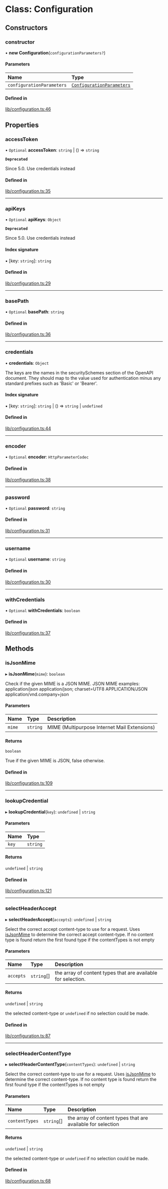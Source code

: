 # Class: Configuration

## Constructors

### constructor

• **new Configuration**(`configurationParameters?`)

#### Parameters

| Name | Type |
| :------ | :------ |
| `configurationParameters` | [`ConfigurationParameters`](../interfaces/ConfigurationParameters.md) |

#### Defined in

[lib/configuration.ts:46](https://github.com/FabioCaffarello/data-platform/blob/9cc2b73/libs/api/article/data-access-api/src/lib/configuration.ts#L46)

## Properties

### accessToken

• `Optional` **accessToken**: `string` \| () => `string`

**`Deprecated`**

Since 5.0. Use credentials instead

#### Defined in

[lib/configuration.ts:35](https://github.com/FabioCaffarello/data-platform/blob/9cc2b73/libs/api/article/data-access-api/src/lib/configuration.ts#L35)

___

### apiKeys

• `Optional` **apiKeys**: `Object`

**`Deprecated`**

Since 5.0. Use credentials instead

#### Index signature

▪ [key: `string`]: `string`

#### Defined in

[lib/configuration.ts:29](https://github.com/FabioCaffarello/data-platform/blob/9cc2b73/libs/api/article/data-access-api/src/lib/configuration.ts#L29)

___

### basePath

• `Optional` **basePath**: `string`

#### Defined in

[lib/configuration.ts:36](https://github.com/FabioCaffarello/data-platform/blob/9cc2b73/libs/api/article/data-access-api/src/lib/configuration.ts#L36)

___

### credentials

• **credentials**: `Object`

The keys are the names in the securitySchemes section of the OpenAPI
document. They should map to the value used for authentication
minus any standard prefixes such as 'Basic' or 'Bearer'.

#### Index signature

▪ [key: `string`]: `string` \| () => `string` \| `undefined`

#### Defined in

[lib/configuration.ts:44](https://github.com/FabioCaffarello/data-platform/blob/9cc2b73/libs/api/article/data-access-api/src/lib/configuration.ts#L44)

___

### encoder

• `Optional` **encoder**: `HttpParameterCodec`

#### Defined in

[lib/configuration.ts:38](https://github.com/FabioCaffarello/data-platform/blob/9cc2b73/libs/api/article/data-access-api/src/lib/configuration.ts#L38)

___

### password

• `Optional` **password**: `string`

#### Defined in

[lib/configuration.ts:31](https://github.com/FabioCaffarello/data-platform/blob/9cc2b73/libs/api/article/data-access-api/src/lib/configuration.ts#L31)

___

### username

• `Optional` **username**: `string`

#### Defined in

[lib/configuration.ts:30](https://github.com/FabioCaffarello/data-platform/blob/9cc2b73/libs/api/article/data-access-api/src/lib/configuration.ts#L30)

___

### withCredentials

• `Optional` **withCredentials**: `boolean`

#### Defined in

[lib/configuration.ts:37](https://github.com/FabioCaffarello/data-platform/blob/9cc2b73/libs/api/article/data-access-api/src/lib/configuration.ts#L37)

## Methods

### isJsonMime

▸ **isJsonMime**(`mime`): `boolean`

Check if the given MIME is a JSON MIME.
JSON MIME examples:
  application/json
  application/json; charset=UTF8
  APPLICATION/JSON
  application/vnd.company+json

#### Parameters

| Name | Type | Description |
| :------ | :------ | :------ |
| `mime` | `string` | MIME (Multipurpose Internet Mail Extensions) |

#### Returns

`boolean`

True if the given MIME is JSON, false otherwise.

#### Defined in

[lib/configuration.ts:109](https://github.com/FabioCaffarello/data-platform/blob/9cc2b73/libs/api/article/data-access-api/src/lib/configuration.ts#L109)

___

### lookupCredential

▸ **lookupCredential**(`key`): `undefined` \| `string`

#### Parameters

| Name | Type |
| :------ | :------ |
| `key` | `string` |

#### Returns

`undefined` \| `string`

#### Defined in

[lib/configuration.ts:121](https://github.com/FabioCaffarello/data-platform/blob/9cc2b73/libs/api/article/data-access-api/src/lib/configuration.ts#L121)

___

### selectHeaderAccept

▸ **selectHeaderAccept**(`accepts`): `undefined` \| `string`

Select the correct accept content-type to use for a request.
Uses [isJsonMime](Configuration.md#isjsonmime) to determine the correct accept content-type.
If no content type is found return the first found type if the contentTypes is not empty

#### Parameters

| Name | Type | Description |
| :------ | :------ | :------ |
| `accepts` | `string`[] | the array of content types that are available for selection. |

#### Returns

`undefined` \| `string`

the selected content-type or <code>undefined</code> if no selection could be made.

#### Defined in

[lib/configuration.ts:87](https://github.com/FabioCaffarello/data-platform/blob/9cc2b73/libs/api/article/data-access-api/src/lib/configuration.ts#L87)

___

### selectHeaderContentType

▸ **selectHeaderContentType**(`contentTypes`): `undefined` \| `string`

Select the correct content-type to use for a request.
Uses [isJsonMime](Configuration.md#isjsonmime) to determine the correct content-type.
If no content type is found return the first found type if the contentTypes is not empty

#### Parameters

| Name | Type | Description |
| :------ | :------ | :------ |
| `contentTypes` | `string`[] | the array of content types that are available for selection |

#### Returns

`undefined` \| `string`

the selected content-type or <code>undefined</code> if no selection could be made.

#### Defined in

[lib/configuration.ts:68](https://github.com/FabioCaffarello/data-platform/blob/9cc2b73/libs/api/article/data-access-api/src/lib/configuration.ts#L68)

